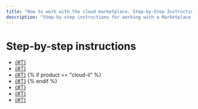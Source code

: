 ```yaml
---
title: "How to work with the cloud marketplace. Step-by-Step Instructions"
description: "Step-by-step instructions for working with a Marketplace partner's account in {{ yandex-cloud }}. From the article you will learn about the registration procedure, creating tariffs and product images based on Linux or Windows Server. We will tell you in detail about managing a product on Cloud Marketplace."
---
```


# Step-by-step instructions

- [{#T}](registration.md)
- [{#T}](create-tariff.md)
- [{#T}](create-image.md)
{% if product == "cloud-il" %}
- [{#T}](create-image-ms.md)
{% endif %}
- [{#T}](create-product.md)
- [{#T}](change-product.md)
- [{#T}](create-new-version.md)

